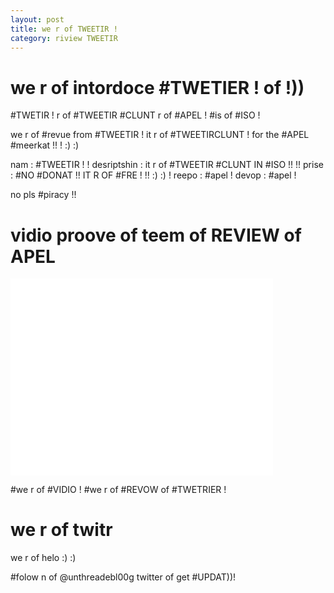 ```yaml
---
layout: post
title: we r of TWEETIR !
category: riview TWEETIR
---
```


# we r of intordoce #TWETIER ! of !))

#TWETIR ! r of #TWEETIR #CLUNT r of #APEL ! #is of #ISO !

we r of #revue from #TWEETIR ! it r of #TWEETIRCLUNT ! for the #APEL #meerkat !! ! :) :)

nam : #TWEETIR ! !
desriptshin : it r of #TWEETIR #CLUNT IN #ISO !! !! 
prise : #NO #DONAT !! IT R OF #FRE ! !! :) :) !
reepo : #apel ! 
devop : #apel !

no pls #piracy !!

# vidio proove of teem of REVIEW of APEL

<iframe width="420" height="315" src="//www.youtube.com/embed/5SU29mz7Z5w?rel=0" frameborder="0" allowfullscreen></iframe>

\#we r of #VIDIO ! #we r of #REVOW of #TWETRIER !

# we r of twitr 

we r of helo :) :)

\#folow n of @unthreadebl00g twitter of get #UPDAT))!
